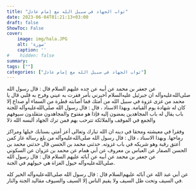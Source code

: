 ```yaml
---
title: "ثواب الجهاد في سبيل الله مع إمام عادل"
date: 2023-06-04T01:21:13+03:00
draft: false
ShowToc: False
cover:
    image: img/hala.JPG
    alt: 'صورة'
    caption: ''
#    hidden: false
summary: 
tags: [""]
categories: ["ثواب الجهاد في سبيل الله مع إمام عادل"]
---
```

عن جعفر بن محمد عن أبيه عن جده عليهم
السلام قال : قال رسول الله صلى‌الله‌عليه‌وآله ان جبرئيل عليه‌السلام أخبرني بأمر فقرت
به عيني وفرح به قلبي قال يا محمد من غزى غزوة في سبيل الله من أمتك
فما أصابته قطرة من السماء أو صداع إلا كان له شهادة يوم القيامة.
وبهذا الاسناد ، قال : قال رسول الله صلى‌الله‌عليه‌وآله للجنة باب يقال له
باب المجاهدين يمضون إليه فإذا هو مفتوح والمجاهدون متقلدون سيوفهم
والجمع في الموقف والملائكة تترحب بهم فمن ترك الجهاد ألبسه الله ذلا
 
وفقرا في معيشته ومحقا في دينه ان الله تبارك وتعالى أعز أمتي بسنابك
خيلها ومراكز رماحها.
وبهذا الاسناد ، قال : قال رسول الله صلى‌الله‌عليه‌وآله من بلغ رسالة غاز
كمن أعتق رقبة وهو شريكه في باب غزوته. حدثني محمد بن الحسن قال
حدثني محمد بن الحسن الصفار عن العباس بن معروف عن أبي همام عن
محمد بن غزوان عن السكوني عن جعفر بن محمد عن أبيه عن آبائه عليهم
السلام قال : قال رسول الله صلى‌الله‌عليه‌وآله خيول الغزاة هي خيولهم في الجنة.

عن أبي عبد الله عن
آبائه عليهم‌السلام قال : قال رسول الله صلى‌الله‌عليه‌وآله الخير كله في السيف وتحت
ظل السيف ولا يقيم الناس إلا السيف والسيوف مقاليد الجنة والنار.


